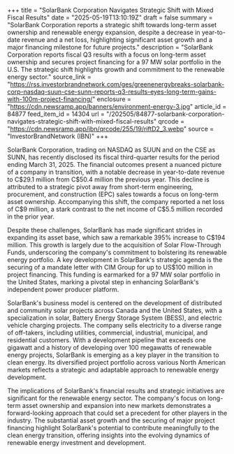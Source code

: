 +++
title = "SolarBank Corporation Navigates Strategic Shift with Mixed Fiscal Results"
date = "2025-05-19T13:10:19Z"
draft = false
summary = "SolarBank Corporation reports a strategic shift towards long-term asset ownership and renewable energy expansion, despite a decrease in year-to-date revenue and a net loss, highlighting significant asset growth and a major financing milestone for future projects."
description = "SolarBank Corporation reports fiscal Q3 results with a focus on long-term asset ownership and secures project financing for a 97 MW solar portfolio in the U.S. The strategic shift highlights growth and commitment to the renewable energy sector."
source_link = "https://rss.investorbrandnetwork.com/ges/greenenergybreaks-solarbank-corp-nasdaq-suun-cse-sunn-reports-q3-results-eyes-long-term-gains-with-100m-project-financing/"
enclosure = "https://cdn.newsramp.app/banners/environment-energy-3.jpg"
article_id = 84877
feed_item_id = 14304
url = "/202505/84877-solarbank-corporation-navigates-strategic-shift-with-mixed-fiscal-results"
qrcode = "https://cdn.newsramp.app/ibn/qrcode/255/19/riftD2_3.webp"
source = "InvestorBrandNetwork (IBN)"
+++

<p>SolarBank Corporation, trading on NASDAQ as SUUN and on the CSE as SUNN, has recently disclosed its fiscal third-quarter results for the period ending March 31, 2025. The financial outcomes present a nuanced picture of a company in transition, with a notable decrease in year-to-date revenue to C$29.1 million from C$50.4 million the previous year. This decline is attributed to a strategic pivot away from short-term engineering, procurement, and construction (EPC) sales towards a focus on long-term asset ownership. Accompanying this shift, the company reported a net loss of C$9 million, a stark contrast to the net income of C$5.5 million recorded in the prior year.</p><p>Despite these challenges, SolarBank has made significant strides in expanding its asset base, which saw a remarkable 395% increase to C$194 million. This growth is largely due to the acquisition of Solar Flow-Through Funds, underscoring the company's commitment to bolstering its renewable energy portfolio. A key development in SolarBank's strategic agenda is the securing of a mandate letter with CIM Group for up to US$100 million in project financing. This funding is earmarked for a 97 MW solar portfolio in the United States, marking a pivotal step in enhancing SolarBank's independent power producer platform.</p><p>SolarBank's business model is centered on the development of distributed and community solar projects across Canada and the United States, with a specialization in solar, Battery Energy Storage System (BESS), and electric vehicle charging projects. The company sells electricity to a diverse range of off-takers, including utilities, commercial, industrial, municipal, and residential customers. With a development pipeline that exceeds one gigawatt and a history of developing over 100 megawatts of renewable energy projects, SolarBank is emerging as a key player in the transition to clean energy. Its diversified project portfolio across various North American markets reflects a strategic and adaptable approach to renewable energy development.</p><p>The implications of SolarBank's financial results and strategic initiatives are significant for the renewable energy sector. The company's focus on long-term asset ownership and expansion into new markets demonstrates a forward-looking approach that could set a precedent for other players in the industry. The substantial asset growth and the securing of major project financing highlight SolarBank's potential to contribute meaningfully to the clean energy transition, offering insights into the evolving dynamics of renewable energy investment and development.</p>